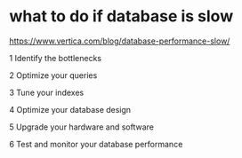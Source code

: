 # what to do if database is slow

https://www.vertica.com/blog/database-performance-slow/

1 Identify the bottlenecks

2 Optimize your queries

3 Tune your indexes

4 Optimize your database design

5 Upgrade your hardware and software

6 Test and monitor your database performance
